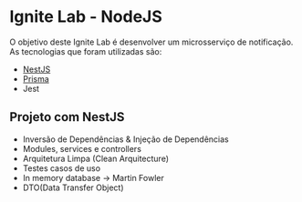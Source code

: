 # Ignite Lab - NodeJS

O objetivo deste Ignite Lab é desenvolver um microsserviço de notificação.
As tecnologias que foram utilizadas são:

- [NestJS](https://docs.nestjs.com/first-steps)
- [Prisma](https://www.prisma.io/docs/concepts/components/prisma-cli/installation)
- Jest

## Projeto com NestJS

- Inversão de Dependências & Injeção de Dependências
- Modules, services e controllers
- Arquitetura Limpa (Clean Arquitecture)
- Testes casos de uso
- In memory database -> Martin Fowler
- DTO(Data Transfer Object)
